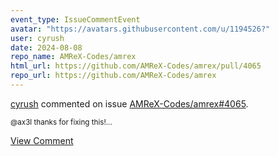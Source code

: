 ```yaml
---
event_type: IssueCommentEvent
avatar: "https://avatars.githubusercontent.com/u/1194526?"
user: cyrush
date: 2024-08-08
repo_name: AMReX-Codes/amrex
html_url: https://github.com/AMReX-Codes/amrex/pull/4065
repo_url: https://github.com/AMReX-Codes/amrex
---
```


<a href='https://github.com/cyrush' target='_blank'>cyrush</a> commented on issue <a href='https://github.com/AMReX-Codes/amrex/pull/4065' target='_blank'>AMReX-Codes/amrex#4065</a>.

<small>@ax3l  thanks for fixing this!...</small>

<a href='https://github.com/AMReX-Codes/amrex/pull/4065' target='_blank'>View Comment</a>